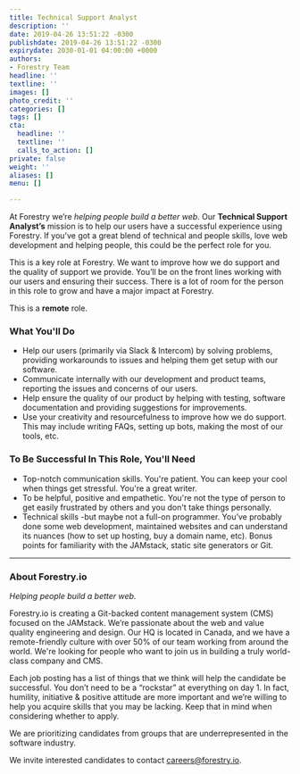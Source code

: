 ```yaml
---
title: Technical Support Analyst
description: ''
date: 2019-04-26 13:51:22 -0300
publishdate: 2019-04-26 13:51:22 -0300
expirydate: 2030-01-01 04:00:00 +0000
authors:
- Forestry Team
headline: ''
textline: ''
images: []
photo_credit: ''
categories: []
tags: []
cta:
  headline: ''
  textline: ''
  calls_to_action: []
private: false
weight: ''
aliases: []
menu: []

---
```

At Forestry we’re _helping people build a better web_. Our **Technical Support Analyst’s** mission is to help our users have a successful experience using Forestry. If you’ve got a great blend of technical and people skills, love web development and helping people, this could be the perfect role for you.

This is a key role at Forestry. We want to improve how we do support and the quality of support we provide. You’ll be on the front lines working with our users and ensuring their success. There is a lot of room for the person in this role to grow and have a major impact at Forestry.

This is a **remote** role.

### What You'll Do

* Help our users (primarily via Slack & Intercom) by solving problems, providing workarounds to issues and helping them get setup with our software.
* Communicate internally with our development and product teams, reporting the issues and concerns of our users.
* Help ensure the quality of our product by helping with testing, software documentation and providing suggestions for improvements.
* Use your creativity and resourcefulness to improve how we do support. This may include writing FAQs, setting up bots, making the most of our tools, etc.

### To Be Successful In This Role, You'll Need

* Top-notch communication skills. You're patient. You can keep your cool when things get stressful. You're a great writer.
* To be helpful, positive and empathetic. You're not the type of person to get easily frustrated by others and you don't take things personally.
* Technical skills -but maybe not a full-on programmer. You’ve probably done some web development, maintained websites and can understand its nuances (how to set up hosting, buy a domain name, etc). Bonus points for familiarity with the JAMstack, static site generators or Git.

***

### About Forestry.io

_Helping people build a better web._

Forestry.io is creating a Git-backed content management system (CMS) focused on the JAMstack. We’re passionate about the web and value quality engineering and design. Our HQ is located in Canada, and we have a remote-friendly culture with over 50% of our team working from around the world. We're looking for people who want to join us in building a truly world-class company and CMS.

Each job posting has a list of things that we think will help the candidate be successful. You don’t need to be a “rockstar” at everything on day 1. In fact, humility, initiative & positive attitude are more important and we’re willing to help you acquire skills that you may be lacking. Keep that in mind when considering whether to apply.

We are prioritizing candidates from groups that are underrepresented in the software industry.

We invite interested candidates to contact [careers@forestry.io](mailto:careers@forestry.io).